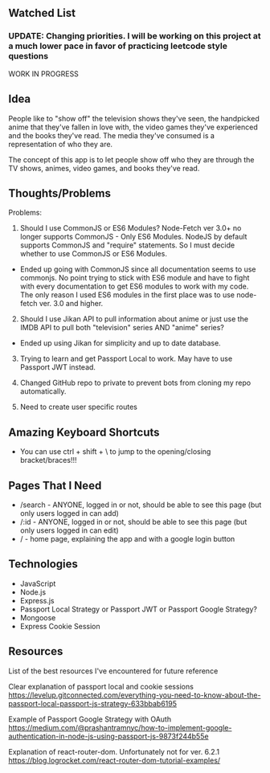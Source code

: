 ## Watched List

### UPDATE: Changing priorities. I will be working on this project at a much lower pace in favor of practicing leetcode style questions ###

WORK IN PROGRESS

## Idea

People like to "show off" the television shows they've seen, the handpicked anime that they've fallen in love with, the video games they've experienced and the books they've read. The media they've consumed is a representation of who they are.

The concept of this app is to let people show off who they are through the TV shows, animes, video games, and books they've read.

## Thoughts/Problems 

Problems:
1. Should I use CommonJS or ES6 Modules? Node-Fetch ver 3.0+ no longer supports CommonJS - Only ES6 Modules. NodeJS by default supports CommonJS and "require" statements. So I must decide whether to use CommonJS or ES6 Modules.
- Ended up going with CommonJS since all documentation seems to use commonjs. No point trying to stick with ES6 module and have to fight with every documentation to get ES6 modules to work with my code. The only reason I used ES6 modules in the first place was to use node-fetch ver. 3.0 and higher.

2. Should I use Jikan API to pull information about anime or just use the IMDB API to pull both "television" series AND "anime" series?
- Ended up using Jikan for simplicity and up to date database.

3. Trying to learn and get Passport Local to work. May have to use Passport JWT instead.

4. Changed GitHub repo to private to prevent bots from cloning my repo automatically.

5. Need to create user specific routes

## Amazing Keyboard Shortcuts
- You can use ctrl + shift + \ to jump to the opening/closing bracket/braces!!!

## Pages That I Need
- /search - ANYONE, logged in or not, should be able to see this page (but only users logged in can add)
- /:id - ANYONE, logged in or not, should be able to see this page (but only users logged in can edit)
- / - home page, explaining the app and with a google login button

## Technologies
- JavaScript
- Node.js
- Express.js
- Passport Local Strategy or Passport JWT or Passport Google Strategy?
- Mongoose
- Express Cookie Session


## Resources
List of the best resources I've encountered for future reference

Clear explanation of passport local and cookie sessions
https://levelup.gitconnected.com/everything-you-need-to-know-about-the-passport-local-passport-js-strategy-633bbab6195

Example of Passport Google Strategy with OAuth
https://medium.com/@prashantramnyc/how-to-implement-google-authentication-in-node-js-using-passport-js-9873f244b55e

Explanation of react-router-dom. Unfortunately not for ver. 6.2.1
https://blog.logrocket.com/react-router-dom-tutorial-examples/
